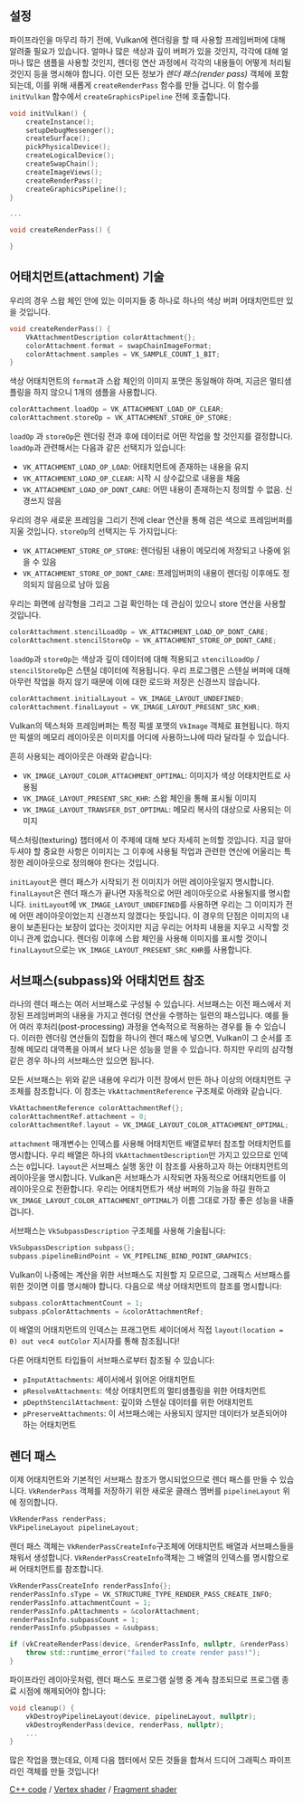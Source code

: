 ## 설정

파이프라인을 마무리 하기 전에, Vulkan에 렌더링을 할 때 사용할 프레임버퍼에 대해 알려줄 필요가 있습니다. 얼마나 많은 색상과 깊이 버퍼가 있을 것인지, 각각에 대해 얼마나 많은 샘플을 사용할 것인지, 렌더링 연산 과정에서 각각의 내용들이 어떻게 처리될 것인지 등을 명시해야 합니다. 이런 모든 정보가 *렌더 패스(render pass)* 객체에 포함되는데, 이를 위해 새롭게 `createRenderPass` 함수를 만들 겁니다. 이 함수를 `initVulkan` 함수에서 `createGraphicsPipeline` 전에 호출합니다.

```c++
void initVulkan() {
    createInstance();
    setupDebugMessenger();
    createSurface();
    pickPhysicalDevice();
    createLogicalDevice();
    createSwapChain();
    createImageViews();
    createRenderPass();
    createGraphicsPipeline();
}

...

void createRenderPass() {

}
```

## 어태치먼트(attachment) 기술

우리의 경우 스왑 체인 안에 있는 이미지들 중 하나로 하나의 색상 버퍼 어태치먼트만 있을 것입니다.

```c++
void createRenderPass() {
    VkAttachmentDescription colorAttachment{};
    colorAttachment.format = swapChainImageFormat;
    colorAttachment.samples = VK_SAMPLE_COUNT_1_BIT;
}
```

색상 어태치먼트의 `format`과 스왑 체인의 이미지 포맷은 동일해야 하며, 지금은 멀티샘플링을 하지 않으니 1개의 샘플을 사용합니다.

```c++
colorAttachment.loadOp = VK_ATTACHMENT_LOAD_OP_CLEAR;
colorAttachment.storeOp = VK_ATTACHMENT_STORE_OP_STORE;
```

`loadOp` 과 `storeOp`은 렌더링 전과 후에 데이터로 어떤 작업을 할 것인지를 결정합니다. `loadOp`과 관련해서는 다음과 같은 선택지가 있습니다:

* `VK_ATTACHMENT_LOAD_OP_LOAD`: 어태치먼트에 존재하는 내용을 유지
* `VK_ATTACHMENT_LOAD_OP_CLEAR`: 시작 시 상수값으로 내용을 채움
* `VK_ATTACHMENT_LOAD_OP_DONT_CARE`: 어떤 내용이 존재하는지 정의할 수 없음. 신경쓰지 않음

우리의 경우 새로운 프레임을 그리기 전에 clear 연산을 통해 검은 색으로 프레임버퍼를 지울 것입니다. `storeOp`의 선택지는 두 가지입니다:

* `VK_ATTACHMENT_STORE_OP_STORE`: 렌더링된 내용이 메모리에 저장되고 나중에 읽을 수 있음
* `VK_ATTACHMENT_STORE_OP_DONT_CARE`: 프레임버퍼의 내용이 렌더링 이후에도 정의되지 않음으로 남아 있음

우리는 화면에 삼각형을 그리고 그걸 확인하는 데 관심이 있으니 store 연산을 사용할 것입니다.

```c++
colorAttachment.stencilLoadOp = VK_ATTACHMENT_LOAD_OP_DONT_CARE;
colorAttachment.stencilStoreOp = VK_ATTACHMENT_STORE_OP_DONT_CARE;
```

`loadOp`과 `storeOp`는 색상과 깊이 데이터에 대해 적용되고 `stencilLoadOp` /
`stencilStoreOp`은 스텐실 데이터에 적용됩니다. 우리 프로그램은 스텐실 버퍼에 대해 아무런 작업을 하지 않기 때문에 이에 대한 로드와 저장은 신경쓰지 않습니다.

```c++
colorAttachment.initialLayout = VK_IMAGE_LAYOUT_UNDEFINED;
colorAttachment.finalLayout = VK_IMAGE_LAYOUT_PRESENT_SRC_KHR;
```

Vulkan의 텍스처와 프레임버퍼는 특정 픽셀 포맷의 `VkImage` 객체로 표현됩니다. 하지만 픽셀의 메모리 레이아웃은 이미지를 어디에 사용하느냐에 따라 달라질 수 있습니다.

흔히 사용되는 레이아웃은 아래와 같습니다:

* `VK_IMAGE_LAYOUT_COLOR_ATTACHMENT_OPTIMAL`: 이미지가 색상 어태치먼트로 사용됨
* `VK_IMAGE_LAYOUT_PRESENT_SRC_KHR`: 스왑 체인을 통해 표시될 이미지
* `VK_IMAGE_LAYOUT_TRANSFER_DST_OPTIMAL`: 메모리 복사의 대상으로 사용되는 이미지

텍스처링(texturing) 챕터에서 이 주제에 대해 보다 자세히 논의할 것입니다. 지금 알아두셔야 할 중요한 사항은 이미지는 그 이후에 사용될 작업과 관련한 연산에 어울리는 특정한 레이아웃으로 정의해야 한다는 것입니다.

`initLayout`은 렌더 패스가 시작되기 전 이미지가 어떤 레이아웃일지 명시합니다. `finalLayout`은 렌더 패스가 끝나면 자동적으로 어떤 레이아웃으로 사용될지를 명시합니다. `initLayout`에 `VK_IMAGE_LAYOUT_UNDEFINED`를 사용하면 우리는 그 이미지가 전에 어떤 레이아웃이었는지 신경쓰지 않겠다는 뜻입니다. 이 경우의 단점은 이미지의 내용이 보존된다는 보장이 없다는 것이지만 지금 우리는 어차피 내용을 지우고 시작할 것이니 관계 없습니다. 렌더링 이후에 스왑 체인을 사용해 이미지를 표시할 것이니 `finalLayout`으로는 `VK_IMAGE_LAYOUT_PRESENT_SRC_KHR`를 사용합니다.

## 서브패스(subpass)와 어태치먼트 참조

라나의 렌더 패스는 여러 서브패스로 구성될 수 있습니다. 서브패스는 이전 패스에서 저장된 프레임버퍼의 내용을 가지고 렌더링 연산을 수행하는 일련의 패스입니다. 예를 들어 여러 후처리(post-processing) 과정을 연속적으로 적용하는 경우를 들 수 있습니다. 이러한 렌더링 연산들의 집합을 하나의 렌더 패스에 넣으면, Vulkan이 그 순서를 조정해 메모리 대역폭을 아껴서 보다 나은 성능을 얻을 수 있습니다. 하지만 우리의 삼각형 같은 경우 하나의 서브패스만 있으면 됩니다.

모든 서브패스는 위와 같은 내용에 우리가 이전 장에서 만든 하나 이상의 어태치먼트 구조체를 참조합니다. 이 참조는 `VkAttachmentReference` 구조체로 아래와 같습니다.

```c++
VkAttachmentReference colorAttachmentRef{};
colorAttachmentRef.attachment = 0;
colorAttachmentRef.layout = VK_IMAGE_LAYOUT_COLOR_ATTACHMENT_OPTIMAL;
```

`attachment` 매개변수는 인덱스를 사용해 어태치먼트 배열로부터 참조할 어태치먼트를 명시합니다. 우리 배열은 하나의 `VkAttachmentDescription`만 가지고 있으므로 인덱스는 `0`입니다. `layout`은 서브패스 실행 동안 이 참조를 사용하고자 하는 어태치먼트의 레이아웃을 명시합니다. Vulkan은 서브패스가 시작되면 자동적으로 어태치먼트를 이 레이아웃으로 전환합니다. 우리는 어태치먼트가 색상 버퍼의 기능을 하길 원하고 `VK_IMAGE_LAYOUT_COLOR_ATTACHMENT_OPTIMAL`가 이름 그대로 가장 좋은 성능을 내줄 겁니다.

서브패스는 `VkSubpassDescription` 구조체를 사용해 기술됩니다:

```c++
VkSubpassDescription subpass{};
subpass.pipelineBindPoint = VK_PIPELINE_BIND_POINT_GRAPHICS;
```

Vulkan이 나중에는 계산을 위한 서브패스도 지원할 지 모르므로, 그래픽스 서브패스를 위한 것이면 이를 명시해야 합니다. 다음으로 색상 어태치먼트의 참조를 명시합니다:

```c++
subpass.colorAttachmentCount = 1;
subpass.pColorAttachments = &colorAttachmentRef;
```

이 배열의 어태치먼트의 인덱스는 프래그먼트 셰이더에서 직접 `layout(location = 0) out vec4 outColor` 지시자를 통해 참조됩니다!

다른 어태치먼트 타입들이 서브패스로부터 참조될 수 있습니다:

* `pInputAttachments`: 셰이서에서 읽어온 어태치먼트
* `pResolveAttachments`: 색상 어태치먼트의 멀티샘플링을 위한 어태치먼트
* `pDepthStencilAttachment`: 깊이와 스텐실 데이터를 위한 어태치먼트
* `pPreserveAttachments`: 이 서브패스에는 사용되지 않지만 데이터가 보존되어야 하는 어태치먼트

## 렌더 패스

이제 어태치먼트와 기본적인 서브패스 참조가 명시되었으므로 렌더 패스를 만들 수 있습니다. `VkRenderPass` 객체를 저장하기 위한 새로운 클래스 멤버를 `pipelineLayout` 위에 정의합니다.

```c++
VkRenderPass renderPass;
VkPipelineLayout pipelineLayout;
```

렌더 패스 객체는 `VkRenderPassCreateInfo`구조체에 어태치먼트 배열과 서브패스들을 채워서 생성합니다. `VkRenderPassCreateInfo`객체는 그 배열의 인덱스를 명시함으로써 어태치먼트를 참조합니다.

```c++
VkRenderPassCreateInfo renderPassInfo{};
renderPassInfo.sType = VK_STRUCTURE_TYPE_RENDER_PASS_CREATE_INFO;
renderPassInfo.attachmentCount = 1;
renderPassInfo.pAttachments = &colorAttachment;
renderPassInfo.subpassCount = 1;
renderPassInfo.pSubpasses = &subpass;

if (vkCreateRenderPass(device, &renderPassInfo, nullptr, &renderPass) != VK_SUCCESS) {
    throw std::runtime_error("failed to create render pass!");
}
```

파이프라인 레이아웃처럼, 렌더 패스도 프로그램 실행 중 계속 참조되므로 프로그램 종료 시점에 해제되어야 합니다:

```c++
void cleanup() {
    vkDestroyPipelineLayout(device, pipelineLayout, nullptr);
    vkDestroyRenderPass(device, renderPass, nullptr);
    ...
}
```

많은 작업을 했는데요, 이제 다음 챕터에서 모든 것들을 합쳐서 드디어 그래픽스 파이프라인 객체를 만들 것입니다!

[C++ code](/code/11_render_passes.cpp) /
[Vertex shader](/code/09_shader_base.vert) /
[Fragment shader](/code/09_shader_base.frag)
